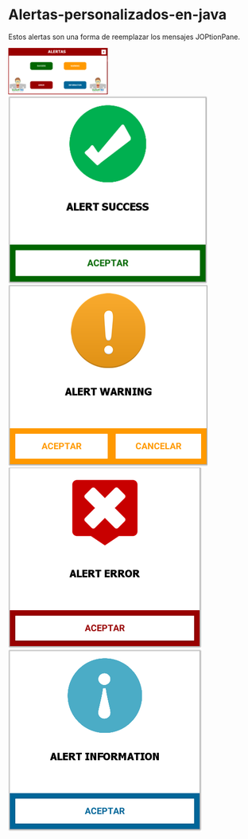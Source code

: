 # Alertas-personalizados-en-java
Estos alertas son una forma de reemplazar los mensajes JOPtionPane.

<img width="200px" src="https://github.com/RojeruSan/Alertas-personalizados-en-java/blob/RojeruSan/1.PNG">

<img width="400px" align="left" src="https://github.com/RojeruSan/Alertas-personalizados-en-java/blob/RojeruSan/2.PNG">
<img align="left" src="https://github.com/RojeruSan/Alertas-personalizados-en-java/blob/RojeruSan/3.PNG">
<img align="left" src="https://github.com/RojeruSan/Alertas-personalizados-en-java/blob/RojeruSan/4.PNG">
<img align="left" src="https://github.com/RojeruSan/Alertas-personalizados-en-java/blob/RojeruSan/5.PNG">
